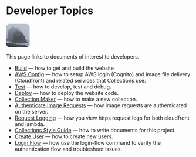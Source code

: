 # Developer Topics

[![icon](rounded-icon.png)](#)

This page links to documents of interest to developers.

* [Build](build.md) — how to get and build the website
* [AWS Config](aws-config.md) — how to setup AWS login (Cognito) and image file delivery (Cloudfront) and related services that Collections use.
* [Test](test.md) — how to develop, test and debug.
* [Deploy](deploy.md) — how to deploy the website code.
* [Collection Maker](collection-maker.md) — how to make a new collection.
* [Authenticate Image Requests](authenticate-image-requests.md) — how image requests are authenticated on the server.
* [Request Logging](request-logging.md) — how you view https request logs for both cloudfront and lambda.
* [Collections Style Guide](collections-style-guide.md) — how to write documents for this project.
* [Create User](create-user.md) — how to create new users.
* [Login Flow](login-flow.md) — how use the login-flow command to verify the authentication flow and troubleshoot issues.

